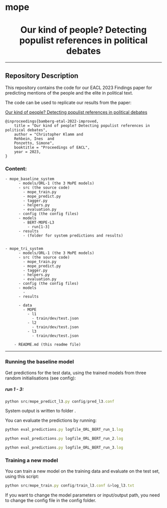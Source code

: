 # mope

<h1 align="center">
<span>Our kind of people? Detecting populist references in political debates</span>
</h1>

------------------------
## Repository Description

This repository contains the code for our EACL 2023 Findings paper for predicting mentions of the people and the elite in political text. 

The code can be used to replicate our results from the paper:

<a href="https://aclanthology.org/xx.pdf">Our kind of people? Detecting populist references in political debates</a>


```
@inproceedings{bamberg-etal-2022-improved,
    title = "Our kind of people? Detecting populist references in political debates",
    author = "Christopher Klamm and
    Rehbein, Ines  and
    Ponzetto, Simone",
    booktitle = "Proceedings of EACL",
    year = 2023,
}
```

### Content:

```
- mope_baseline_system
      - models/ORL-1 (the 3 MoPE models)
      - src (the source code)
        - mope_train.py
        - mope_predict.py
        - tagger.py
        - helpers.py
        - evaluation.py
      - config (the config files)  
      - models
        - BERT-MOPE-L3
          - run[1-3]
      - results
        - (folder for system predictions and results)


- mope_tri_system 
      - models/ORL-1 (the 3 MoPE models)
      - src (the source code)
        - mope_train.py
        - mope_predict.py
        - tagger.py
        - helpers.py
        - evaluation.py
      - config (the config files)  
      - models
        - 
      - results

      - data
        - MOPE
          - l1
            - train/dev/test.json
          - l2
            - train/dev/test.json
          - l3
            - train/dev/test.json

    - README.md (this readme file)
```

------------------------

### Running the baseline model

Get predictions for the test data, using the trained models 
from three random initialisations (see config):

##### run 1 - 3:
```typescript
python src/mope_predict_l3.py config/pred_l3.conf 
```

System output is written to folder <predictions>.

You can evaluate the predictions by running:

```typescript
python eval_predictions.py logfile_ORL_BERT_run_1.log 

python eval_predictions.py logfile_ORL_BERT_run_2.log 

python eval_predictions.py logfile_ORL_BERT_run_3.log 
```

### Training a new model

You can train a new model on the training data and evaluate on the test set, using this script:

```typescript
python src/mope_train.py config/train_l3.conf &>log_l3.txt 
```
If you want to change the model parameters or input/output path, you need to change the config file in the config folder.  

